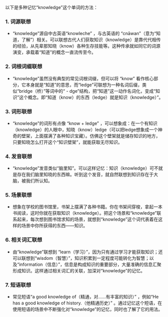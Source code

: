 以下是多种记忆“knowledge”这个单词的方法：

### 1. 词源联想
 - “knowledge”源自中古英语“knowleche” ，与古英语的 “cnāwan”（意为“知道，了解”）相关。可以联想古代人们获取知识（knowledge）是靠代代相传的经验，从先辈那知晓（know）各种生存技能等。这种传承就如同它的词源演变，承载着“知道”的概念一直流传至今。 

### 2. 词根词缀联想
 - “knowledge”虽然没有典型的常见词根词缀，但可以将 “know” 看作核心部分，它本身就是“知道”的意思，而“ledge”可联想为一种名词后缀，类似“bridge（桥）”等词中的“ - dge”结构，把“知道”这一动作名词化，变成“知识”这个概念。即“知道（know）的东西（ledge）就是知识（knowledge）”。 

### 3. 词形联想
 - “knowledge”的词形有点像 “know + ledge” ，可以想象成：在一个有知识（knowledge）的人眼中，知晓（know）ledge（可以把ledge想象成一个神奇的壁架，上面摆满了各种知识宝藏）。仿佛这个壁架就是储存知识的地方，只要知晓怎么打开这个“知识壁架”，就能获取无尽知识。 

### 4. 发音联想
 - “knowledge”发音类似“脑里知”。可以这样记忆：知识（knowledge）可不就是存在我们脑里知晓的东西嘛。听到这个发音，就自然联想到知识存在于大脑，被我们所认知。 

### 5. 场景联想
 - 想象在学校的图书馆里，书架上摆满了各种书籍。你在书架间穿梭，拿起一本书阅读，这时你就在获取知识（knowledge）。把这个场景和“knowledge”联系起来，每次想到图书馆求知的场景，就想到“knowledge”这个词代表着在这样的场景中你所获得的东西——知识。 

### 6. 相关词汇联想
 - 由“knowledge”联想到 “learn（学习）”，因为只有通过学习才能获取知识；还可以联想到“wisdom（智慧）”，知识积累到一定程度可能转化为智慧；以及“information（信息）”，信息是构成知识的重要部分，大量准确的信息汇聚形成知识。这样通过相关词汇的关联，加深对“knowledge”的记忆。 

### 7. 短语联想
 - 常见短语“a good knowledge of（精通，对……有丰富的知识）” ，例如“He has a good knowledge of history.（他精通历史）” 。通过记忆这个短语，在使用短语的场景中不断强化对“knowledge”的记忆，同时也了解了它的用法。 